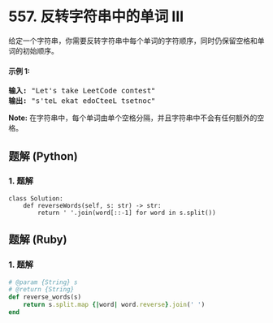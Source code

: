 # 557. 反转字符串中的单词 III
给定一个字符串，你需要反转字符串中每个单词的字符顺序，同时仍保留空格和单词的初始顺序。

#### 示例 1:
<pre>
<strong>输入:</strong> "Let's take LeetCode contest"
<strong>输出:</strong> "s'teL ekat edoCteeL tsetnoc"
</pre>

**Note:** 在字符串中，每个单词由单个空格分隔，并且字符串中不会有任何额外的空格。

## 题解 (Python)

### 1. 题解
```Python3
class Solution:
    def reverseWords(self, s: str) -> str:
        return ' '.join(word[::-1] for word in s.split())
```

## 题解 (Ruby)

### 1. 题解
```Ruby
# @param {String} s
# @return {String}
def reverse_words(s)
    return s.split.map {|word| word.reverse}.join(' ')
end
```

